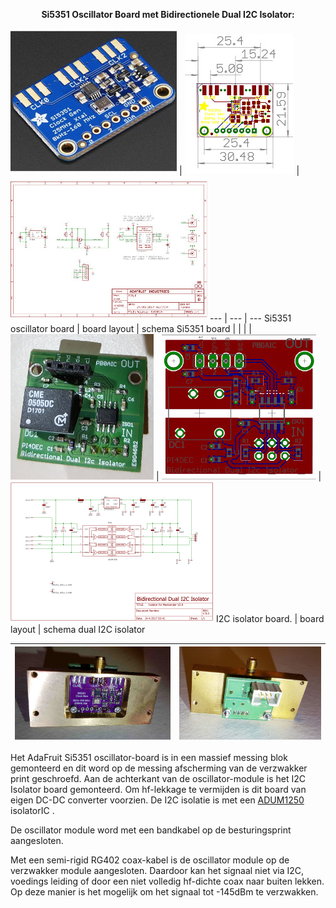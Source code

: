 [//]: # (MarkDown format documentation: https://guides.github.com/features/mastering-markdown/)
[//]: # (Table-A with 3-columns/5-lines, table-B with 2-columns/1-line)

<b> <p align="center"> Si5351 Oscillator Board met  Bidirectionele Dual I2C Isolator:</p></b>

[![](Si5351+interface/ada5351.jpg)](Si5351+interface/ada5351.jpg) | 
[![](Si5351+interface/AdaSi5351BrdTN.jpg)](Si5351+interface/AdaSi5351Brd.pdf) | 
[![](Si5351+interface/AdaSi5351SchTN.jpg)](Si5351+interface/AdaSi5351Sch.pdf)
--- | --- | ---
 Si5351 oscillator board | board layout | schema Si5351 board
 |  | 
 |  | 
[![](Si5351+interface/I2CisolatorTN.jpg)](Si5351+interface/I2CisolatorTN.jpg) |  [![](Si5351+interface/BidirectionalDualI2CIsolatorBrdTN.jpg)](Si5351+interface/BidirectionalDualI2CIsolatorBrd.pdf) | [![](Si5351+interface/BidirectionalDualI2CIsolatorSchTN.jpg)](Si5351+interface/BidirectionalDualI2CIsolatorSch.pdf)
I2C isolator board.  | board layout | schema dual I2C isolator
<p></p>

[![](Si5351+interface/OscillatorBlockATN.jpg)](Si5351+interface/OscillatorBlockATN.jpg) | [![](Si5351+interface/OscillatorBlockBTN.jpg)](Si5351+interface/OscillatorBlockBTN.jpg)
---- | ----
<p></p>

<p>Het AdaFruit Si5351 oscillator-board is in een massief messing blok gemonteerd en dit word op de messing afscherming van de verzwakker print geschroefd. 
Aan de achterkant van de oscillator-module is het I2C Isolator board gemonteerd. 
Om hf-lekkage te vermijden is dit board van eigen DC-DC converter voorzien. De I2C isolatie is met een <a href="Si5351+interface/ADUM1250_1251.pdf"> ADUM1250 </a> isolatorIC .

De oscillator module word met een bandkabel op de besturingsprint aangesloten.</p>

Met een semi-rigid RG402 coax-kabel is de oscillator module op de verzwakker module aangesloten.
Daardoor kan het signaal niet via I2C, voedings leiding of door een niet volledig hf-dichte coax naar buiten lekken.
Op deze manier is het mogelijk om het signaal tot -145dBm te verzwakken.

[//]: # (This may be the most platform independent comment)
[//]: # (see also https://webapps.stackexchange.com/questions/29602/markdown-to-insert-and-display-an-image-on-github-repo)


